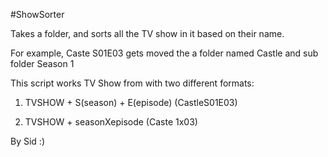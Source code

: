 #ShowSorter

Takes a folder, and sorts all the TV show
in it based on their name.

For example, Caste S01E03 gets moved the
a folder named Castle and sub folder Season 1

This script works TV Show from with two different formats:

1) TVSHOW + S(season) + E(episode) (CastleS01E03)

2) TVSHOW + seasonXepisode (Caste 1x03)



By Sid :)